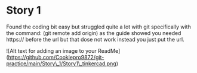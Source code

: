 # Story 1

Found the coding bit easy but struggled quite a lot with git specifically with the command: (git remote add origin) as the guide showed you needed https:// before the url but that dose not work instead you just put the url.

!\[Alt text for adding an image to your ReadMe](https://github.com/Cookiepro9872/git-practice/main/Story\_1/Story1\_tinkercad.png)

